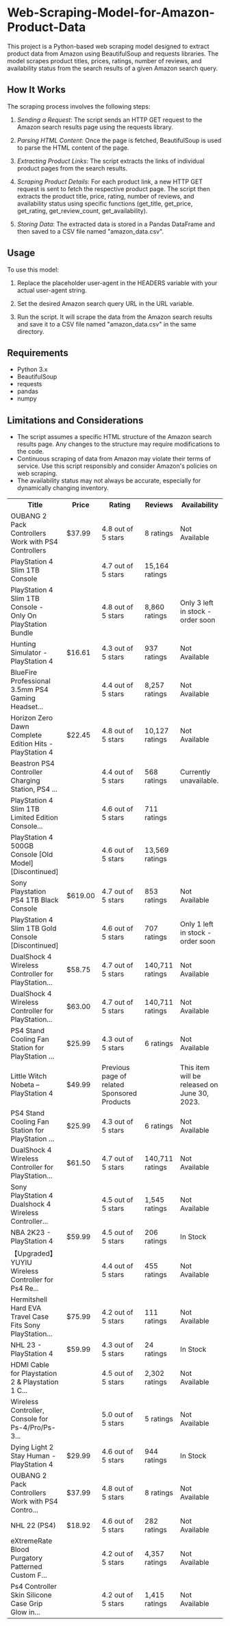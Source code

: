 # Web-Scraping-Model-for-Amazon-Product-Data
This project is a Python-based web scraping model designed to extract product data from Amazon using BeautifulSoup and requests libraries. The model scrapes product titles, prices, ratings, number of reviews, and availability status from the search results of a given Amazon search query.

## How It Works

The scraping process involves the following steps:

1. *Sending a Request*: The script sends an HTTP GET request to the Amazon search results page using the requests library.

2. *Parsing HTML Content*: Once the page is fetched, BeautifulSoup is used to parse the HTML content of the page.

3. *Extracting Product Links*: The script extracts the links of individual product pages from the search results.

4. *Scraping Product Details*: For each product link, a new HTTP GET request is sent to fetch the respective product page. The script then extracts the product title, price, rating, number of reviews, and availability status using specific functions (get_title, get_price, get_rating, get_review_count, get_availability).

5. *Storing Data*: The extracted data is stored in a Pandas DataFrame and then saved to a CSV file named "amazon_data.csv".

## Usage

To use this model:

1. Replace the placeholder user-agent in the HEADERS variable with your actual user-agent string.
   
2. Set the desired Amazon search query URL in the URL variable.

3. Run the script. It will scrape the data from the Amazon search results and save it to a CSV file named "amazon_data.csv" in the same directory.

## Requirements

- Python 3.x
- BeautifulSoup
- requests
- pandas
- numpy

## Limitations and Considerations

- The script assumes a specific HTML structure of the Amazon search results page. Any changes to the structure may require modifications to the code.
- Continuous scraping of data from Amazon may violate their terms of service. Use this script responsibly and consider Amazon's policies on web scraping.
- The availability status may not always be accurate, especially for dynamically changing inventory.
<table>
  <tr>
    <th>Title</th>
    <th>Price</th>
    <th>Rating</th>
    <th>Reviews</th>
    <th>Availability</th>
  </tr>
  <tr>
    <td>OUBANG 2 Pack Controllers Work with PS4 Controllers</td>
    <td>$37.99</td>
    <td>4.8 out of 5 stars</td>
    <td>8 ratings</td>
    <td>Not Available</td>
  </tr>
  <tr>
    <td>PlayStation 4 Slim 1TB Console</td>
    <td></td>
    <td>4.7 out of 5 stars</td>
    <td>15,164 ratings</td>
    <td></td>
  </tr>
  <tr>
    <td>PlayStation 4 Slim 1TB Console - Only On PlayStation Bundle</td>
    <td></td>
    <td>4.8 out of 5 stars</td>
    <td>8,860 ratings</td>
    <td>Only 3 left in stock - order soon</td>
  </tr>
  <tr>
    <td>Hunting Simulator - PlayStation 4</td>
    <td>$16.61</td>
    <td>4.3 out of 5 stars</td>
    <td>937 ratings</td>
    <td>Not Available</td>
  </tr>
  <tr>
    <td>BlueFire Professional 3.5mm PS4 Gaming Headset...</td>
    <td></td>
    <td>4.4 out of 5 stars</td>
    <td>8,257 ratings</td>
    <td>Not Available</td>
  </tr>
  <tr>
    <td>Horizon Zero Dawn Complete Edition Hits - PlayStation 4</td>
    <td>$22.45</td>
    <td>4.8 out of 5 stars</td>
    <td>10,127 ratings</td>
    <td>Not Available</td>
  </tr>
  <tr>
    <td>Beastron PS4 Controller Charging Station, PS4 ...</td>
    <td></td>
    <td>4.4 out of 5 stars</td>
    <td>568 ratings</td>
    <td>Currently unavailable.</td>
  </tr>
  <tr>
    <td>PlayStation 4 Slim 1TB Limited Edition Console...</td>
    <td></td>
    <td>4.6 out of 5 stars</td>
    <td>711 ratings</td>
    <td></td>
  </tr>
  <tr>
    <td>PlayStation 4 500GB Console [Old Model][Discontinued]</td>
    <td></td>
    <td>4.6 out of 5 stars</td>
    <td>13,569 ratings</td>
    <td></td>
  </tr>
  <tr>
    <td>Sony Playstation PS4 1TB Black Console</td>
    <td>$619.00</td>
    <td>4.7 out of 5 stars</td>
    <td>853 ratings</td>
    <td>Not Available</td>
  </tr>
  <tr>
    <td>PlayStation 4 Slim 1TB Gold Console [Discontinued]</td>
    <td></td>
    <td>4.6 out of 5 stars</td>
    <td>707 ratings</td>
    <td>Only 1 left in stock - order soon</td>
  </tr>
  <tr>
    <td>DualShock 4 Wireless Controller for PlayStation...</td>
    <td>$58.75</td>
    <td>4.7 out of 5 stars</td>
    <td>140,711 ratings</td>
    <td>Not Available</td>
  </tr>
  <tr>
    <td>DualShock 4 Wireless Controller for PlayStation...</td>
    <td>$63.00</td>
    <td>4.7 out of 5 stars</td>
    <td>140,711 ratings</td>
    <td>Not Available</td>
  </tr>
  <tr>
    <td>PS4 Stand Cooling Fan Station for PlayStation ...</td>
    <td>$25.99</td>
    <td>4.3 out of 5 stars</td>
    <td>6 ratings</td>
    <td>Not Available</td>
  </tr>
  <tr>
    <td>Little Witch Nobeta – PlayStation 4</td>
    <td>$49.99</td>
    <td>Previous page of related Sponsored Products</td>
    <td></td>
    <td>This item will be released on June 30, 2023.</td>
  </tr>
  <tr>
    <td>PS4 Stand Cooling Fan Station for PlayStation ...</td>
    <td>$25.99</td>
    <td>4.3 out of 5 stars</td>
    <td>6 ratings</td>
    <td>Not Available</td>
  </tr>
  <tr>
    <td>DualShock 4 Wireless Controller for PlayStation...</td>
    <td>$61.50</td>
    <td>4.7 out of 5 stars</td>
    <td>140,711 ratings</td>
    <td>Not Available</td>
  </tr>
  <tr>
    <td>Sony PlayStation 4 Dualshock 4 Wireless Controller...</td>
    <td></td>
    <td>4.5 out of 5 stars</td>
    <td>1,545 ratings</td>
    <td>Not Available</td>
  </tr>
  <tr>
    <td>NBA 2K23 - PlayStation 4</td>
    <td>$59.99</td>
    <td>4.5 out of 5 stars</td>
    <td>206 ratings</td>
    <td>In Stock</td>
  </tr>
  <tr>
    <td>【Upgraded】YUYIU Wireless Controller for Ps4 Re...</td>
    <td></td>
    <td>4.4 out of 5 stars</td>
    <td>455 ratings</td>
    <td>Not Available</td>
  </tr>
  <tr>
    <td>Hermitshell Hard EVA Travel Case Fits Sony PlayStation...</td>
    <td>$75.99</td>
    <td>4.2 out of 5 stars</td>
    <td>111 ratings</td>
    <td>Not Available</td>
  </tr>
  <tr>
    <td>NHL 23 - PlayStation 4</td>
    <td>$59.99</td>
    <td>4.3 out of 5 stars</td>
        <td>24 ratings</td>
    <td>In Stock</td>
  </tr>
  <tr>
    <td>HDMI Cable for Playstation 2 & Playstation 1 C...</td>
    <td></td>
    <td>4.5 out of 5 stars</td>
    <td>2,302 ratings</td>
    <td>Not Available</td>
  </tr>
  <tr>
    <td>Wireless Controller, Console for Ps-4/Pro/Ps-3...</td>
    <td></td>
    <td>5.0 out of 5 stars</td>
    <td>5 ratings</td>
    <td>Not Available</td>
  </tr>
  <tr>
    <td>Dying Light 2 Stay Human - PlayStation 4</td>
    <td>$29.99</td>
    <td>4.6 out of 5 stars</td>
    <td>944 ratings</td>
    <td>In Stock</td>
  </tr>
  <tr>
    <td>OUBANG 2 Pack Controllers Work with PS4 Contro...</td>
    <td>$37.99</td>
    <td>4.8 out of 5 stars</td>
    <td>8 ratings</td>
    <td>Not Available</td>
  </tr>
  <tr>
    <td>NHL 22 (PS4)</td>
    <td>$18.92</td>
    <td>4.6 out of 5 stars</td>
    <td>282 ratings</td>
    <td>Not Available</td>
  </tr>
  <tr>
    <td>eXtremeRate Blood Purgatory Patterned Custom F...</td>
    <td></td>
    <td>4.2 out of 5 stars</td>
    <td>4,357 ratings</td>
    <td>Not Available</td>
  </tr>
  <tr>
    <td>Ps4 Controller Skin Silicone Case Grip Glow in...</td>
    <td></td>
    <td>4.2 out of 5 stars</td>
    <td>1,415 ratings</td>
    <td>Not Available</td>
  </tr>
</table>
